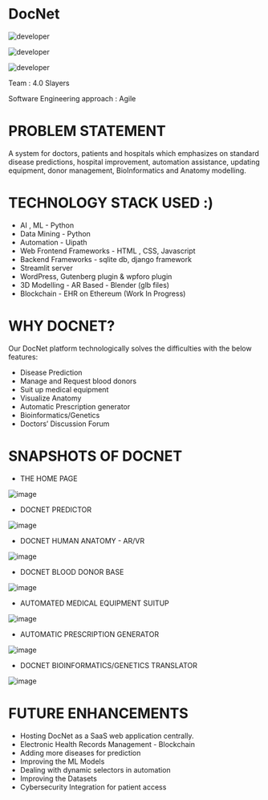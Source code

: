 # DocNet

![developer](https://img.shields.io/badge/Developed%20By%20%3A-Aarthy%20Ramesh-red)

![developer](https://img.shields.io/badge/Developed%20By%20%3A-Aakash%20Raja-red)

![developer](https://img.shields.io/badge/Developed%20By%20%3A-Naresh%20Chanthar-red)


Team : 4.0 Slayers

Software Engineering approach : Agile

# PROBLEM STATEMENT
A system for doctors, patients and hospitals which emphasizes on standard disease predictions, hospital improvement, automation assistance, updating equipment, donor management, BioInformatics and Anatomy modelling.

# TECHNOLOGY STACK USED :)
* AI , ML - Python 
* Data Mining - Python
* Automation - Uipath
* Web Frontend Frameworks - HTML , CSS, Javascript
* Backend Frameworks - sqlite db, django framework
* Streamlit server 
* WordPress, Gutenberg plugin & wpforo plugin
* 3D Modelling - AR Based - Blender (glb files)
* Blockchain - EHR on Ethereum (Work In Progress)


# WHY DOCNET? 
Our DocNet platform technologically solves the difficulties with the below features:
* Disease Prediction
* Manage and Request blood donors
* Suit up medical equipment
* Visualize Anatomy
* Automatic Prescription generator
* Bioinformatics/Genetics
* Doctors’ Discussion Forum

# SNAPSHOTS OF DOCNET

* THE HOME PAGE 

![image](https://user-images.githubusercontent.com/69035013/204556050-5b17be3f-af10-4e04-a469-32090d31e0c9.png)

* DOCNET PREDICTOR

![image](https://user-images.githubusercontent.com/69035013/204556281-4245c044-2d7e-4630-822a-6185506f15ba.png)

* DOCNET HUMAN ANATOMY - AR/VR

![image](https://user-images.githubusercontent.com/69035013/204556504-54f0c026-5588-4bb1-8d98-6826257f2351.png)

* DOCNET BLOOD DONOR BASE

![image](https://user-images.githubusercontent.com/69035013/204556709-0ac7b0f0-66f0-4fbd-a23a-884d52a141e7.png)

* AUTOMATED MEDICAL EQUIPMENT SUITUP

![image](https://user-images.githubusercontent.com/69035013/204556929-e46f5a5f-5858-414e-87b3-c0c2eb777b6b.png)

* AUTOMATIC PRESCRIPTION GENERATOR 

![image](https://user-images.githubusercontent.com/69035013/204557177-8e9237aa-cb96-437f-81ff-3d2b7f36084b.png)

* DOCNET BIOINFORMATICS/GENETICS TRANSLATOR 

![image](https://user-images.githubusercontent.com/69035013/204557523-37630343-5202-4e36-94e4-95356c2d7823.png)


# FUTURE ENHANCEMENTS

* Hosting DocNet as a SaaS web application centrally.
* Electronic Health Records Management - Blockchain
* Adding more diseases for prediction
* Improving the ML Models
* Dealing with dynamic selectors in automation
* Improving the Datasets
* Cybersecurity Integration for patient access

